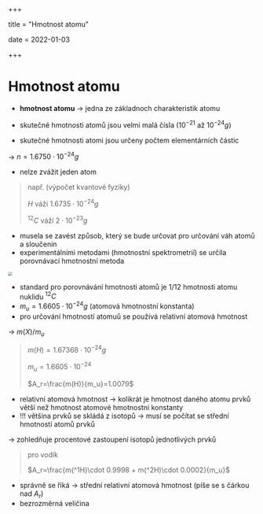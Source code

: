 +++

title = "Hmotnost atomu"

date = 2022-01-03

+++

# Hmotnost atomu

- **hmotnost atomu** $\to$ jedna ze základnoch charakteristik atomu

- skutečné hmotnosti atomů jsou velmi malá čísla ($10^{-21 }$ až $10^{-24} g$)

- skutečné hmotnosti atomi jsou určeny počtem elementárních částic

$\to$ $n=1.6750 \cdot 10^{-24} g$

- nelze zvážit jeden atom

> např. (výpočet kvantové fyziky) <br>
>
> $H$ váží $1.6735\cdot 10^{-24}g$ <br>
>
> $^{12}C$ váží $2\cdot10^{-23}g$ 

- musela se zavést způsob, který se bude určovat pro určování váh atomů a sloučenin
- experimentálními metodami (hmotnostní spektrometrií) se určila porovnávací hmotnostní metoda

<img src="https://cdn.kastatic.org/ka-perseus-images/088a22a099a29133bf678d3ca685d5d7944c7fcf.png" style="zoom:50%;" />

- standard pro porovnávání hmotnosti atomů je 1/12 hmotnosti atomu nuklidu $^{12}C$
- $m_u=1.6605\cdot 10^{-24}g$ (atomová hmotnostní konstanta)
- pro určování hmotností atomuů se používá relativní atomová hmotnost

$\to$ $m(X)/m_u$

> $m(H)=1.67368 \cdot 10^{-24}g$ <br>
>
> $m_u=1.6605\cdot10^{-24}$ <br>
>
> $A_r=\frac{m(H)}{m_u}=1.0079$

- relativní atomová hmotnost $\to$ kolikrát je hmotnost daného atomu prvků větší než hmotnost atomové hmotnostní konstanty
- !!! většina prvků se skládá z isotopů $\to$ musí se počítat se střední hmotností atomů prvků

$\to$ zohledňuje procentové zastoupení isotopů jednotlivých prvků

> pro vodík <br>
>
> $A_r=\frac{m(^1H)\cdot 0.9998 + m(^2H)\cdot 0.0002}{m_u}$

- správně se říká $\to$ střední relativní atomová hmotnost (píše se s čárkou nad $A_r$)
- bezrozměrná veličina

